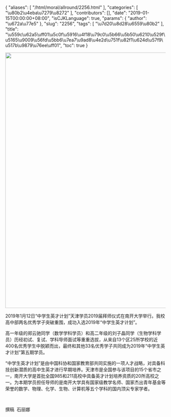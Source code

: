 {
    "aliases": [
        "/html/moral/allround/2256.html"
    ],
    "categories": [
        "\u80b2\u4eba\u7279\u8272"
    ],
    "contributors": [],
    "date": "2019-01-15T00:00:00+08:00",
    "isCJKLanguage": true,
    "params": {
        "author": "\u672a\u77e5"
    },
    "slug": "2256",
    "tags": [
        "\u7d20\u8d28\u6559\u80b2"
    ],
    "title": "\u559c\u62a5\uff01\u5c0f\u5916\u4f18\u79c0\u5b66\u5b50\u6210\u529f\u5165\u9009\u56fd\u5bb6\u7ea7\u9ad8\u4e2d\u751f\u82f1\u624d\u57f9\u517b\u9879\u76ee\uff01",
    "toc": true
}


<img
    src="https://cdn.tfls.online/mirror/full/e94e08b189e6d297910cab820c051fbbf422b563.jpg"
    style="display:block;margin-left:auto;margin-right:auto;"
    decoding="async"
    fetchpriority="auto"
    loading="lazy"
    height="800"
    width="570"
/>




 




 2019年1月12日“中学生英才计划”天津学员2019届拜师仪式在南开大学举行。我校高中部两名优秀学子突破重围，成功入选2019年“中学生英才计划”。




高一年级的郑云驰同学（数学学科学员）和高二年级的刘子晶同学（生物学科学员）历经初试、复试、学科导师面试等重重选拔，从来自13个区25所学校的近400名优秀学生中脱颖而出，最终和其他33名优秀学子共同成为2019年“中学生英才计划”第五期学员。




 “中学生英才计划”是由中国科协和国家教育部共同实施的一项人才战略，对具备科技创新潜质的高中生英才进行早期培养。天津市是全国参与该项目的15个省市之一，南开大学是首批全国985和211高校中具备英才计划培养资质的20所高校之一。为本期学员担任导师的是南开大学具有国家级教学名师、国家杰出青年基金等荣誉的数学、物理、化学、生物、计算机等五个学科的国内顶尖专家学者。



 

 撰稿  石丽娜




  



